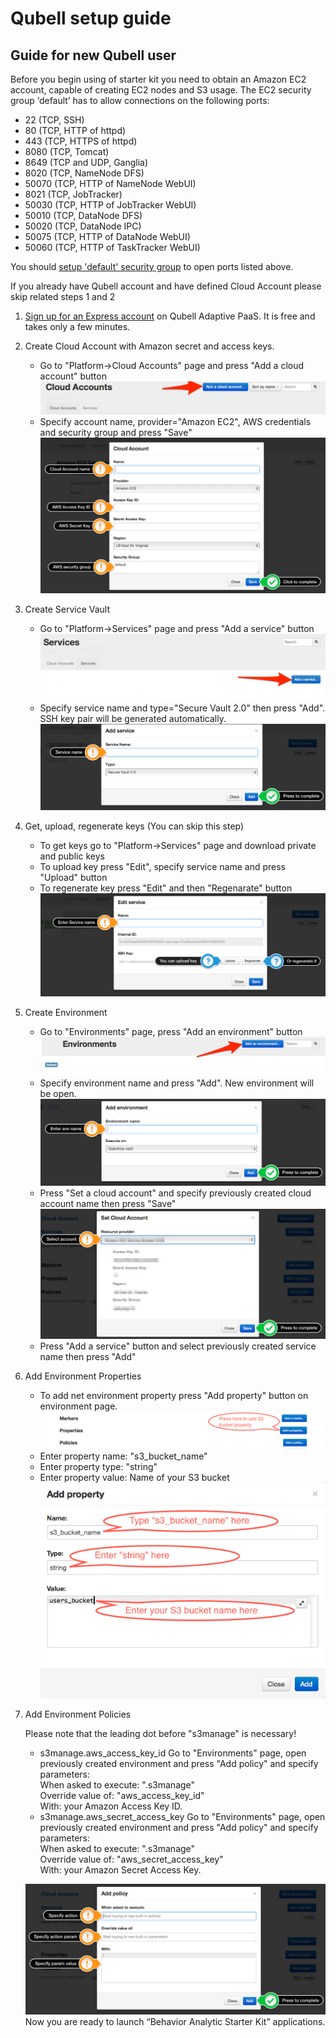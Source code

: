 Qubell setup guide
==================

Guide for new Qubell user
-------------------------
Before you begin using of starter kit you need to obtain an Amazon EC2 account, capable of creating EC2 nodes and S3 usage. 
The EC2 security group ‘default’ has to allow connections on the following ports:
* 22 (TCP, SSH)
* 80 (TCP, HTTP of httpd)
* 443 (TCP, НTTPS of httpd)
* 8080 (TCP, Tomcat)
* 8649 (TCP and UDP, Ganglia)
* 8020 (TCP, NameNode DFS)
* 50070 (TCP, HTTP of NameNode WebUI)
* 8021 (TCP, JobTracker)
* 50030 (TCP, HTTP of JobTracker WebUI)
* 50010 (TCP, DataNode DFS)
* 50020 (TCP, DataNode IPC)
* 50075 (TCP, HTTP of DataNode WebUI)
* 50060 (TCP, HTTP of TaskTracker WebUI)

You should [setup 'default' security group][aws_security_group_doc] to open ports listed above.

If you already have Qubell account and have defined Cloud Account please skip related steps 1 and 2

1. [Sign up for an Express account](http://qubell.com/sign-up/) on Qubell Adaptive PaaS. It is free and takes only a few minutes.
2. Create Cloud Account with Amazon secret and access keys.
    - Go to "Platform->Cloud Accounts" page and press "Add a cloud account" button
        ![add cloud acccount][add_cloud_acccount]
    - Specify account name, provider="Amazon EC2", AWS credentials and security group and press "Save"
        ![setup cloud account][setup_cloud_account]
3. Create Service Vault
    - Go to "Platform->Services" page and press "Add a service" button
        ![add service][add_service]
    - Specify service name and type="Secure Vault 2.0" then press "Add". SSH key pair will be generated automatically.
        ![setup service][setup_service]
4. Get, upload, regenerate keys (You can skip this step)
    - To get keys go to "Platform->Services" page and download private and public keys
    - To upload key press "Edit", specify service name and press "Upload" button
    - To regenerate key press "Edit" and then "Regenarate" button
        ![edit service][edit_service]
5. Create Environment
    - Go to "Environments" page, press "Add an environment" button
        ![add env][add_env]
    - Specify environment name and press "Add". New environment will be open.
        ![setup env][setup_env]
    - Press "Set a cloud account" and specify previously created cloud account name then press "Save"
        ![set cloud account][set_cloud_account]
    - Press "Add a service" button and select previously created service name then press "Add"
6. Add Environment Properties
    - To add net environment property press "Add property" button on environment page.
        ![add_property_button][add_property_button]
    - Enter property name: "s3_bucket_name"
    - Enter property type: "string"
    - Enter property value: Name of your S3 bucket
        ![add_property][add_property]
7. Add Environment Policies

   Please note that the leading dot before "s3manage" is necessary!
    - s3manage.aws_access_key_id
        Go to "Environments" page, open previously created environment and press "Add policy" and specify parameters:<br>
            When asked to execute: ".s3manage"<br>
            Override value of: "aws_access_key_id"<br>
            With: your Amazon Access Key ID.
    - s3manage.aws_secret_access_key
        Go to "Environments" page, open previously created environment and press "Add policy" and specify parameters:<br>
            When asked to execute: ".s3manage"<br>
            Override value of: "aws_secret_access_key"<br>
            With: your Amazon Secret Access Key.
    
    ![add policy][add_policy]
Now you are ready to launch “Behavior Analytic Starter Kit” applications.

[aws_security_group_doc]: http://docs.aws.amazon.com/AWSEC2/latest/UserGuide/using-network-security.html#adding-security-group-rule

[add_cloud_acccount]: images/Qubell%20Guide/add_cloud_acccount.png
[setup_cloud_account]: images/Qubell%20Guide/setup_cloud_account.png

[add_service]: images/Qubell%20Guide/add_service.png
[setup_service]: images/Qubell%20Guide/setup_service.png
[edit_service]: images/Qubell%20Guide/edit_service.png

[add_env]: images/Qubell%20Guide/add_env.png
[setup_env]: images/Qubell%20Guide/setup_env.png

[set_cloud_account]: images/Qubell%20Guide/set_cloud_account.png

[add_policy]: images/Qubell%20Guide/add_policy.png
[add_property_button]: images/Qubell%20Guide/add_property_button.png
[add_property]: images/Qubell%20Guide/add_property.png
<!-- [env_page]: https://raw.github.com/griddynamics/Behavior-Analytic-Starter-Kit/master/docs/images/Qubell%20Guide/env_page.png
![env page][env_page]
 -->

